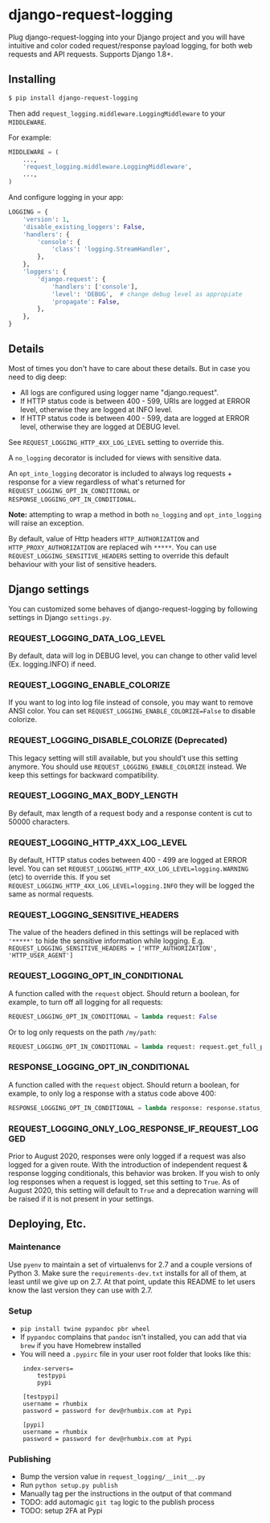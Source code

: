 django-request-logging
==========================

Plug django-request-logging into your Django project and you will have intuitive and color coded request/response payload logging, for both web requests and API requests. Supports Django 1.8+.

## Installing

```bash
$ pip install django-request-logging
```

Then add ```request_logging.middleware.LoggingMiddleware``` to your ```MIDDLEWARE```.

For example:

```python
MIDDLEWARE = (
    ...,
    'request_logging.middleware.LoggingMiddleware',
    ...,
)
```

And configure logging in your app:

```python
LOGGING = {
    'version': 1,
    'disable_existing_loggers': False,
    'handlers': {
        'console': {
            'class': 'logging.StreamHandler',
        },
    },
    'loggers': {
        'django.request': {
            'handlers': ['console'],
            'level': 'DEBUG',  # change debug level as appropiate
            'propagate': False,
        },
    },
}
```

## Details

Most of times you don't have to care about these details. But in case you need to dig deep:

* All logs are configured using logger name "django.request".
* If HTTP status code is between 400 - 599, URIs are logged at ERROR level, otherwise they are logged at INFO level.
* If HTTP status code is between 400 - 599, data are logged at ERROR level, otherwise they are logged at DEBUG level.

See `REQUEST_LOGGING_HTTP_4XX_LOG_LEVEL` setting to override this.


A `no_logging` decorator is included for views with sensitive data.

An `opt_into_logging` decorator is included to always log requests + response for a view regardless of what's returned for `REQUEST_LOGGING_OPT_IN_CONDITIONAL` or `RESPONSE_LOGGING_OPT_IN_CONDITIONAL`.

**Note:** attempting to wrap a method in both `no_logging` and `opt_into_logging` will raise an exception.

By default, value of Http headers `HTTP_AUTHORIZATION` and `HTTP_PROXY_AUTHORIZATION` are replaced wih `*****`. You can use `REQUEST_LOGGING_SENSITIVE_HEADERS` setting to override this default behaviour with your list of sensitive headers.

## Django settings
You can customized some behaves of django-request-logging by following settings in Django `settings.py`.
### REQUEST_LOGGING_DATA_LOG_LEVEL
By default, data will log in DEBUG level, you can change to other valid level (Ex. logging.INFO) if need.
### REQUEST_LOGGING_ENABLE_COLORIZE
If you want to log into log file instead of console, you may want to remove ANSI color. You can set `REQUEST_LOGGING_ENABLE_COLORIZE=False` to disable colorize.
### REQUEST_LOGGING_DISABLE_COLORIZE (Deprecated)
This legacy setting will still available, but you should't use this setting anymore. You should use `REQUEST_LOGGING_ENABLE_COLORIZE` instead.
We keep this settings for backward compatibility.
### REQUEST_LOGGING_MAX_BODY_LENGTH
By default, max length of a request body and a response content is cut to 50000 characters.
### REQUEST_LOGGING_HTTP_4XX_LOG_LEVEL
By default, HTTP status codes between 400 - 499 are logged at ERROR level.  You can set `REQUEST_LOGGING_HTTP_4XX_LOG_LEVEL=logging.WARNING` (etc) to override this.
If you set `REQUEST_LOGGING_HTTP_4XX_LOG_LEVEL=logging.INFO` they will be logged the same as normal requests.
### REQUEST_LOGGING_SENSITIVE_HEADERS
The value of the headers defined in this settings will be replaced with `'*****'` to hide the sensitive information while logging. E.g. `REQUEST_LOGGING_SENSITIVE_HEADERS = ['HTTP_AUTHORIZATION', 'HTTP_USER_AGENT']`

### REQUEST_LOGGING_OPT_IN_CONDITIONAL
A function called with the `request` object. Should return a boolean, for example, to turn off all logging for all requests:

```python
REQUEST_LOGGING_OPT_IN_CONDITIONAL = lambda request: False
```

Or to log only requests on the path `/my/path`:

```python
REQUEST_LOGGING_OPT_IN_CONDITIONAL = lambda request: request.get_full_path() == "/my/path"
```

### RESPONSE_LOGGING_OPT_IN_CONDITIONAL
A function called with the `request` object. Should return a boolean, for example, to only log a response with a status code above 400:

```python
RESPONSE_LOGGING_OPT_IN_CONDITIONAL = lambda response: response.status_code > 400
```

### REQUEST_LOGGING_ONLY_LOG_RESPONSE_IF_REQUEST_LOGGED
Prior to August 2020, responses were only logged if a request was also logged for a given route. With the introduction of independent request & response logging conditionals, this behavior was broken. If you wish to only log responses when a request is logged, set this setting to `True`. As of August 2020, this setting will default to `True` and a deprecation warning will be raised if it is not present in your settings.



## Deploying, Etc.

### Maintenance

Use `pyenv` to maintain a set of virtualenvs for 2.7 and a couple versions of Python 3.
Make sure the `requirements-dev.txt` installs for all of them, at least until we give up on 2.7.
At that point, update this README to let users know the last version they can use with 2.7.

### Setup

- `pip install twine pypandoc pbr wheel`
- If `pypandoc` complains that `pandoc` isn't installed, you can add that via `brew` if you have Homebrew installed
- You will need a `.pypirc` file in your user root folder that looks like this:

```
    index-servers=
        testpypi
        pypi

    [testpypi]
    username = rhumbix
    password = password for dev@rhumbix.com at Pypi

    [pypi]
    username = rhumbix
    password = password for dev@rhumbix.com at Pypi
```

### Publishing

- Bump the version value in `request_logging/__init__.py`
- Run `python setup.py publish`
- Manually tag per the instructions in the output of that command
- TODO: add automagic `git tag` logic to the publish process
- TODO: setup 2FA at Pypi
